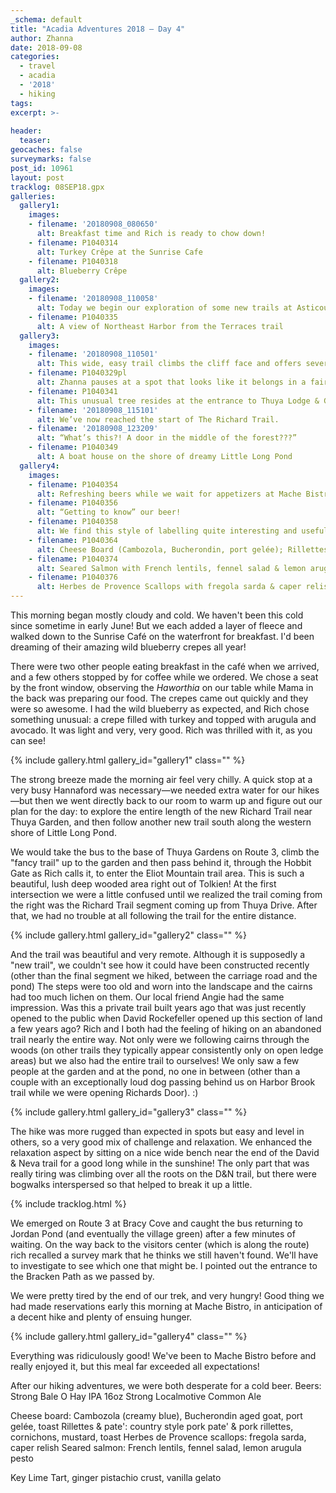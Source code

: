 ```yaml
---
_schema: default
title: "Acadia Adventures 2018 – Day 4"
author: Zhanna
date: 2018-09-08
categories:
  - travel
  - acadia
  - '2018' 
  - hiking
tags:
excerpt: >-
   
header:
  teaser:
geocaches: false
surveymarks: false
post_id: 10961
layout: post
tracklog: 08SEP18.gpx
galleries:
  gallery1:
    images:
    - filename: '20180908_080650'
      alt: Breakfast time and Rich is ready to chow down!    
    - filename: P1040314
      alt: Turkey Crêpe at the Sunrise Cafe
    - filename: P1040318
      alt: Blueberry Crêpe       
  gallery2:
    images:
    - filename: '20180908_110058'
      alt: Today we begin our exploration of some new trails at Asticou Terraces    
    - filename: P1040335
      alt: A view of Northeast Harbor from the Terraces trail      
  gallery3:
    images:
    - filename: '20180908_110501'
      alt: This wide, easy trail climbs the cliff face and offers several viewpoints.    
    - filename: P1040329pl
      alt: Zhanna pauses at a spot that looks like it belongs in a fairytale.
    - filename: P1040341
      alt: This unusual tree resides at the entrance to Thuya Lodge & Gardens.  
    - filename: '20180908_115101'
      alt: We’ve now reached the start of The Richard Trail.    
    - filename: '20180908_123209'
      alt: “What’s this?! A door in the middle of the forest???”
    - filename: P1040349
      alt: A boat house on the shore of dreamy Little Long Pond       
  gallery4:
    images:
    - filename: P1040354
      alt: Refreshing beers while we wait for appetizers at Mache Bistro    
    - filename: P1040356
      alt: “Getting to know” our beer!
    - filename: P1040358
      alt: We find this style of labelling quite interesting and useful.  
    - filename: P1040364
      alt: Cheese Board (Cambozola, Bucherondin, port gelée); Rillettes & pâté (country style pork pâté & pork rillettes, cornichons, mustard)    
    - filename: P1040374
      alt: Seared Salmon with French lentils, fennel salad & lemon arugula pesto
    - filename: P1040376
      alt: Herbes de Provence Scallops with fregola sarda & caper relish                    
---
```


This morning began mostly cloudy and cold. We haven't been this cold since sometime in early June! But we each added a layer of fleece and walked down to the Sunrise Café on the waterfront for breakfast. I'd been dreaming of their amazing wild blueberry crepes all year! 

There were two other people eating breakfast in the café when we arrived, and a few others stopped by for coffee while we ordered. We chose a seat by the front window, observing the _Haworthia_ on our table while Mama in the back was preparing our food. The crepes came out quickly and they were so awesome. I had the wild blueberry as expected, and Rich chose something unusual: a crepe filled with turkey and topped with arugula and avocado. It was light and very, very good. Rich was thrilled with it, as you can see!

{% include gallery.html gallery_id="gallery1" class="" %}

The strong breeze made the morning air feel very chilly. A quick stop at a very busy Hannaford was necessary—we needed extra water for our hikes—but then we went directly back to our room to warm up and figure out our plan for the day: to explore the entire length of the new Richard Trail near Thuya Garden, and then follow another new trail south along the western shore of Little Long Pond. 

We would take the bus to the base of Thuya Gardens on Route 3, climb the "fancy trail" up to the garden and then pass behind it, through the Hobbit Gate as Rich calls it, to enter the Eliot Mountain trail area. This is such a beautiful, lush deep wooded area right out of Tolkien! At the first intersection we were a little confused until we realized the trail coming from the right was the Richard Trail segment coming up from Thuya Drive. After that, we had no trouble at all following the trail for the entire distance.

{% include gallery.html gallery_id="gallery2" class="" %}

And the trail was beautiful and very remote. Although it is supposedly a "new trail", we couldn't see how it could have been constructed recently (other than the final segment we hiked, between the carriage road and the pond) The steps were too old and worn into the landscape and the cairns had too much lichen on them. Our local friend Angie had the same impression. Was this a private trail built years ago that was just recently opened to the public when David Rockefeller opened up this section of land a few years ago? Rich and I both had the feeling of hiking on an abandoned trail nearly the entire way. Not only were we following cairns through the woods (on other trails they typically appear consistently only on open ledge areas) but we also had the entire trail to ourselves! We only saw a few people at the garden and at the pond, no one in between (other than a couple with an exceptionally loud dog passing behind us on Harbor Brook trail while we were opening Richards Door). :)

{% include gallery.html gallery_id="gallery3" class="" %}

The hike was more rugged than expected in spots but easy and level in others, so a very good mix of challenge and relaxation. We enhanced the relaxation aspect by sitting on a nice wide bench near the end of the David & Neva trail for a good long while in the sunshine! The only part that was really tiring was climbing over all the roots on the D&N trail, but there were bogwalks interspersed so that helped to break it up a little.

{% include tracklog.html %}

We emerged on Route 3 at Bracy Cove and caught the bus returning to Jordan Pond (and eventually the village green) after a few minutes of waiting. On the way back to the visitors center (which is along the route) rich recalled a survey mark that he thinks we still haven't found. We'll have to investigate to see which one that might be. I pointed out the entrance to the Bracken Path as we passed by.

We were pretty tired by the end of our trek, and very hungry! Good thing we had made reservations early this morning at Mache Bistro, in anticipation of a decent hike and plenty of ensuing hunger.

{% include gallery.html gallery_id="gallery4" class="" %}

Everything was ridiculously good! We've been to Mache Bistro before and really enjoyed it, but this meal far exceeded all expectations!

After our hiking adventures, we were both desperate for a cold beer. 
Beers: Strong Bale O Hay IPA 16oz
Strong Localmotive Common Ale

Cheese board: Cambozola (creamy blue), Bucherondin aged goat, port gelée, toast
Rillettes & pate': country style pork pate' & pork rillettes, cornichons, mustard, toast
Herbes de Provence scallops: fregola sarda, caper relish
Seared salmon: French lentils, fennel salad, lemon arugula pesto

Key Lime Tart, ginger pistachio crust, vanilla gelato

